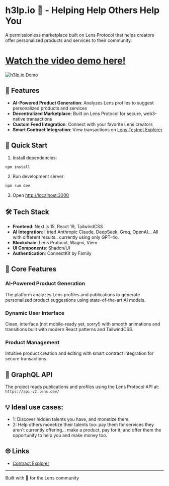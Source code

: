 # h3lp.io 🌱 - Helping Help Others Help You

A permissionless marketplace built on Lens Protocol that helps creators offer
personalized products and services to their community.

# [Watch the video demo here!](https://javitoshi.com/videos/h3lp-demo-video.mp4)

[![h3lp.io Demo](https://h3lp.io/h3lp-readme-thumbnail.png)](https://javitoshi.com/videos/h3lp-demo-video.mp4)

## 🌟 Features

- **AI-Powered Product Generation**: Analyzes Lens profiles to suggest
  personalized products and services
- **Decentralized Marketplace**: Built on Lens Protocol for secure, web3-native
  transactions
- **Custom Feed Integration**: Connect with your favorite Lens creators
- **Smart Contract Integration**: View transactions on
  [Lens Testnet Explorer](https://block-explorer.testnet.lens.dev/address/0x57466D1767a5693251a5737A5c1a0C857c1Bbf6D#transactions)

## 🚀 Quick Start

1. Install dependencies:

```bash
npm install
```

2. Run development server:

```bash
npm run dev
```

3. Open [http://localhost:3000](http://localhost:3000)

## 🛠️ Tech Stack

- **Frontend**: Next.js 15, React 19, TailwindCSS
- **AI Integration**: I tried Anthropic Claude, DeepSeek, Groq, OpenAI... All
  with different results.. currently using only GPT-4o.
- **Blockchain**: Lens Protocol, Wagmi, Viem
- **UI Components**: Shadcn/UI
- **Authentication**: ConnectKit by Family

## 🎯 Core Features

### AI-Powered Product Generation

The platform analyzes Lens profiles and publications to generate personalized
product suggestions using state-of-the-art AI models.

### Dynamic User Interface

Clean, interface (not mobile-ready yet, sorry!) with smooth animations and
transitions built with modern React patterns and TailwindCSS.

### Product Management

Intuitive product creation and editing with smart contract integration for
secure transactions.

## 📝 GraphQL API

The project reads publications and profiles using the Lens Protocol API at:
`https://api-v2.lens.dev/`

## 💡 Ideal use cases:

- 1: Discover hidden talents you have, and monetize them.
- 2: Help others monetize their talents too: pay them for services they aren't
  currently offering... make a product, pay for it, and offer them the
  opportunity to help you and make money too.

## 🌐 Links

- [Contract Explorer](https://block-explorer.testnet.lens.dev/address/0x72eB025487F1A5DaB9e8657CDBd5335009750314)

---

Built with 💚 for the Lens community
